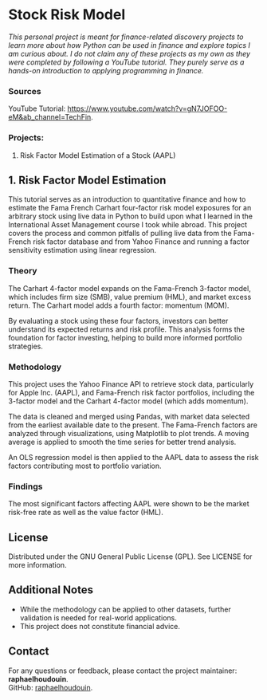 # Stock Risk Model

*This personal project is meant for finance-related discovery projects to learn more about how Python can be used in finance and explore topics I am curious about. I do not claim any of these projects as my own as they were completed by following a YouTube tutorial. They purely serve as a hands-on introduction to applying programming in finance.*

### Sources
YouTube Tutorial: https://www.youtube.com/watch?v=gN7JOFOO-eM&ab_channel=TechFin.

### Projects:
1. Risk Factor Model Estimation of a Stock (AAPL)

## 1. Risk Factor Model Estimation
This tutorial serves as an introduction to quantitative finance and how to estimate the Fama French Carhart four-factor risk model exposures for an arbitrary stock using live data in Python to build upon what I learned in the International Asset Management course I took while abroad. This project covers the process and common pitfalls of pulling live data from the Fama-French risk factor database and from Yahoo Finance and running a factor sensitivity estimation using linear regression.

### Theory
The Carhart 4-factor model expands on the Fama-French 3-factor model, which includes firm size (SMB), value premium (HML), and market excess return. The Carhart model adds a fourth factor: momentum (MOM).

By evaluating a stock using these four factors, investors can better understand its expected returns and risk profile. This analysis forms the foundation for factor investing, helping to build more informed portfolio strategies.

### Methodology
This project uses the Yahoo Finance API to retrieve stock data, particularly for Apple Inc. (AAPL), and Fama-French risk factor portfolios, including the 3-factor model and the Carhart 4-factor model (which adds momentum).

The data is cleaned and merged using Pandas, with market data selected from the earliest available date to the present. The Fama-French factors are analyzed through visualizations, using Matplotlib to plot trends. A moving average is applied to smooth the time series for better trend analysis.

An OLS regression model is then applied to the AAPL data to assess the risk factors contributing most to portfolio variation.

### Findings
The most significant factors affecting AAPL were shown to be the market risk-free rate as well as the value factor (HML).

## License

Distributed under the GNU General Public License (GPL). See LICENSE for more information.

## Additional Notes

- While the methodology can be applied to other datasets, further validation is needed for real-world applications.
- This project does not constitute financial advice.

## Contact
For any questions or feedback, please contact the project maintainer: **raphaelhoudouin**.  
GitHub: [raphaelhoudouin](https://github.com/raphaelhoudouin).

